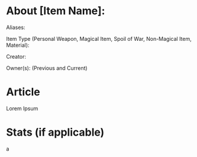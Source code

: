 # About [Item Name]: 
Aliases: 

Item Type (Personal Weapon, Magical Item, Spoil of War, Non-Magical Item, Material):

Creator: 

Owner(s): (Previous and Current)

# Article
Lorem Ipsum

# Stats (if applicable)
a
